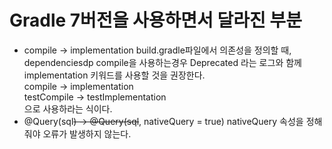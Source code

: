 # Gradle 7버전을 사용하면서 달라진 부분
* compile -> implementation
build.gradle파일에서 의존성을 정의할 때, dependenciesdp compile을 사용하는경우 Deprecated 라는 로그와 함께 implementation 키워드를 사용할 것을 권장한다.  
compile -> implementation  
testCompile -> testImplementation  
으로 사용하라는 식이다.
* @Query(sql~~) -> @Query(sql~~, nativeQuery = true)
nativeQuery 속성을 정해줘야 오류가 발생하지 않는다.
